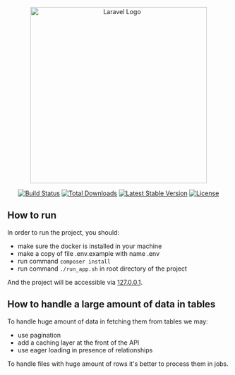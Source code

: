 <p align="center"><a href="https://laravel.com" target="_blank"><img src="https://raw.githubusercontent.com/laravel/art/master/logo-lockup/5%20SVG/2%20CMYK/1%20Full%20Color/laravel-logolockup-cmyk-red.svg" width="400" alt="Laravel Logo"></a></p>

<p align="center">
<a href="https://github.com/laravel/framework/actions"><img src="https://github.com/laravel/framework/workflows/tests/badge.svg" alt="Build Status"></a>
<a href="https://packagist.org/packages/laravel/framework"><img src="https://img.shields.io/packagist/dt/laravel/framework" alt="Total Downloads"></a>
<a href="https://packagist.org/packages/laravel/framework"><img src="https://img.shields.io/packagist/v/laravel/framework" alt="Latest Stable Version"></a>
<a href="https://packagist.org/packages/laravel/framework"><img src="https://img.shields.io/packagist/l/laravel/framework" alt="License"></a>
</p>

## How to run

In order to run the project, you should:

- make sure the docker is installed in your machine
- make a copy of file .env.example with name .env
- run command `composer install`
- run command `./run_app.sh` in root directory of the project

And the project will be accessible via [127.0.0.1](http://127.0.0.1).

## How to handle a large amount of data in tables

To handle huge amount of data in fetching them from tables we may:
- use pagination
- add a caching layer at the front of the API
- use eager loading in presence of relationships

To handle files with huge amount of rows it's better to process them in jobs.
